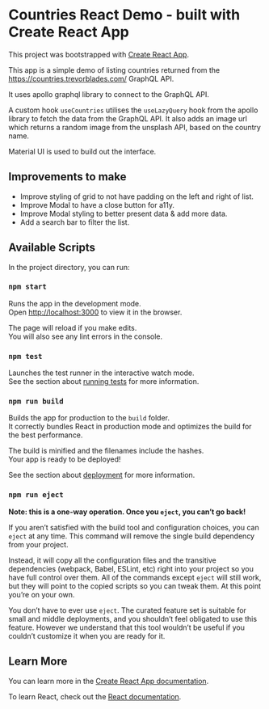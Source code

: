 # Countries React Demo - built with Create React App

This project was bootstrapped with [Create React App](https://github.com/facebook/create-react-app).

This app is a simple demo of listing countries returned from the https://countries.trevorblades.com/ GraphQL API.

It uses apollo graphql library to connect to the GraphQL API.

A custom hook `useCountries` utilises the `useLazyQuery` hook from the apollo library to fetch the data from the GraphQL API. It also adds an image url which returns a random image from the unsplash API, based on the country name.

Material UI is used to build out the interface.

## Improvements to make
- Improve styling of grid to not have padding on the left and right of list.
- Improve Modal to have a close button for a11y.
- Improve Modal styling to better present data & add more data.
- Add a search bar to filter the list.

## Available Scripts

In the project directory, you can run:

### `npm start`

Runs the app in the development mode.\
Open [http://localhost:3000](http://localhost:3000) to view it in the browser.

The page will reload if you make edits.\
You will also see any lint errors in the console.

### `npm test`

Launches the test runner in the interactive watch mode.\
See the section about [running tests](https://facebook.github.io/create-react-app/docs/running-tests) for more information.

### `npm run build`

Builds the app for production to the `build` folder.\
It correctly bundles React in production mode and optimizes the build for the best performance.

The build is minified and the filenames include the hashes.\
Your app is ready to be deployed!

See the section about [deployment](https://facebook.github.io/create-react-app/docs/deployment) for more information.

### `npm run eject`

**Note: this is a one-way operation. Once you `eject`, you can’t go back!**

If you aren’t satisfied with the build tool and configuration choices, you can `eject` at any time. This command will remove the single build dependency from your project.

Instead, it will copy all the configuration files and the transitive dependencies (webpack, Babel, ESLint, etc) right into your project so you have full control over them. All of the commands except `eject` will still work, but they will point to the copied scripts so you can tweak them. At this point you’re on your own.

You don’t have to ever use `eject`. The curated feature set is suitable for small and middle deployments, and you shouldn’t feel obligated to use this feature. However we understand that this tool wouldn’t be useful if you couldn’t customize it when you are ready for it.

## Learn More

You can learn more in the [Create React App documentation](https://facebook.github.io/create-react-app/docs/getting-started).

To learn React, check out the [React documentation](https://reactjs.org/).

